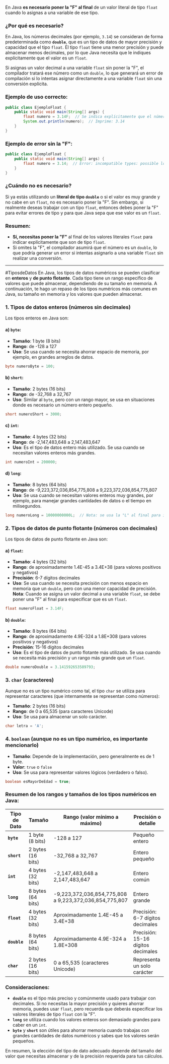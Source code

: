 En Java **es necesario poner la "F" al final** de un valor literal de tipo `float` cuando lo asignas a una variable de ese tipo.
### ¿Por qué es necesario?
En Java, los números decimales (por ejemplo, `3.14`) se consideran de forma predeterminada como **`double`**, que es un tipo de datos de mayor precisión y capacidad que el tipo `float`. El tipo `float` tiene una menor precisión y puede almacenar menos decimales, por lo que Java necesita que le indiques explícitamente que el valor es un `float`.

Si asignas un valor decimal a una variable `float` sin poner la "F", el compilador tratará ese número como un `double`, lo que generará un error de compilación si lo intentas asignar directamente a una variable `float` sin una conversión explícita.
### Ejemplo de uso correcto:
```java
public class EjemploFloat {
    public static void main(String[] args) {
        float numero = 3.14F;  // Se indica explícitamente que el número es un float con la "F"
        System.out.println(numero);  // Imprime: 3.14
    }
}
```
### Ejemplo de error sin la "F":
```java
public class EjemploFloat {
    public static void main(String[] args) {
        float numero = 3.14;  // Error: incompatible types: possible lossy conversion from double to float
    }
}
```
### ¿Cuándo no es necesario?
Si ya estás utilizando un **literal de tipo `double`** o si el valor es muy grande y no cabe en un `float`, no es necesario poner la "F". Sin embargo, si realmente deseas trabajar con un tipo `float`, entonces debes poner la "F" para evitar errores de tipo y para que Java sepa que ese valor es un `float`.
### Resumen:
- **Sí, necesitas poner la "F"** al final de los valores literales `float` para indicar explícitamente que son de tipo `float`.
- Si omites la "F", el compilador asumirá que el número es un `double`, lo que podría generar un error si intentas asignarlo a una variable `float` sin realizar una conversión.

---
#TiposdeDatos
En Java, los tipos de datos numéricos se pueden clasificar en **enteros** y **de punto flotante**. Cada tipo tiene un rango específico de valores que puede almacenar, dependiendo de su tamaño en memoria. A continuación, te hago un repaso de los tipos numéricos más comunes en Java, su tamaño en memoria y los valores que pueden almacenar.

### 1. **Tipos de datos enteros** (números sin decimales)
Los tipos enteros en Java son:
#### a) **`byte`**:
- **Tamaño**: 1 byte (8 bits)
- **Rango**: de -128 a 127
- **Uso**: Se usa cuando se necesita ahorrar espacio de memoria, por ejemplo, en grandes arreglos de datos.
```java
byte numeroByte = 100;
```
#### b) **`short`**:
- **Tamaño**: 2 bytes (16 bits)
- **Rango**: de -32,768 a 32,767
- **Uso**: Similar al `byte`, pero con un rango mayor, se usa en situaciones donde es necesario un número entero pequeño.
```java
short numeroShort = 3000;
```
#### c) **`int`**:
- **Tamaño**: 4 bytes (32 bits)
- **Rango**: de -2,147,483,648 a 2,147,483,647
- **Uso**: Es el tipo de datos entero más utilizado. Se usa cuando se necesitan valores enteros más grandes.
```java
int numeroInt = 200000;
```
#### d) **`long`**:
- **Tamaño**: 8 bytes (64 bits)
- **Rango**: de -9,223,372,036,854,775,808 a 9,223,372,036,854,775,807
- **Uso**: Se usa cuando se necesitan valores enteros muy grandes, por ejemplo, para manejar grandes cantidades de datos o el tiempo en milisegundos.
```java
long numeroLong = 10000000000L;  // Nota: se usa la "L" al final para indicar un long literal
```
### 2. **Tipos de datos de punto flotante** (números con decimales)
Los tipos de datos de punto flotante en Java son:
#### a) **`float`**:

- **Tamaño**: 4 bytes (32 bits)
- **Rango**: de aproximadamente 1.4E-45 a 3.4E+38 (para valores positivos y negativos)
- **Precisión**: 6-7 dígitos decimales
- **Uso**: Se usa cuando se necesita precisión con menos espacio en memoria que un `double`, pero con una menor capacidad de precisión.
    **Nota**: Cuando se asigna un valor decimal a una variable `float`, se debe poner una "F" al final para especificar que es un `float`.

```java
float numeroFloat = 3.14F;
```
#### b) **`double`**:
- **Tamaño**: 8 bytes (64 bits)
- **Rango**: de aproximadamente 4.9E-324 a 1.8E+308 (para valores positivos y negativos)
- **Precisión**: 15-16 dígitos decimales
- **Uso**: Es el tipo de datos de punto flotante más utilizado. Se usa cuando se necesita más precisión y un rango más grande que un `float`.
```java
double numeroDouble = 3.141592653589793;
```
### 3. **`char`** (caracteres)
Aunque no es un tipo numérico como tal, el tipo `char` se utiliza para representar caracteres (que internamente se representan como números):
- **Tamaño**: 2 bytes (16 bits)
- **Rango**: de 0 a 65,535 (para caracteres Unicode)
- **Uso**: Se usa para almacenar un solo carácter.
```java
char letra = 'A';
```
### 4. **`boolean`** (aunque no es un tipo numérico, es importante mencionarlo)
- **Tamaño**: Depende de la implementación, pero generalmente es de 1 byte.
- **Valor**: `true` o `false`
- **Uso**: Se usa para representar valores lógicos (verdadero o falso).
```java
boolean esMayorDeEdad = true;
```
### Resumen de los rangos y tamaños de los tipos numéricos en Java:

| Tipo de Dato | Tamaño            | Rango (valor mínimo a máximo)                          | Precisión o detalle                |
| ------------ | ----------------- | ------------------------------------------------------ | ---------------------------------- |
| **`byte`**   | 1 byte (8 bits)   | -128 a 127                                             | Pequeño entero                     |
| **`short`**  | 2 bytes (16 bits) | -32,768 a 32,767                                       | Entero pequeño                     |
| **`int`**    | 4 bytes (32 bits) | -2,147,483,648 a 2,147,483,647                         | Entero común                       |
| **`long`**   | 8 bytes (64 bits) | -9,223,372,036,854,775,808 a 9,223,372,036,854,775,807 | Entero grande                      |
| **`float`**  | 4 bytes (32 bits) | Aproximadamente 1.4E-45 a 3.4E+38                      | Precisión: 6-7 dígitos decimales   |
| **`double`** | 8 bytes (64 bits) | Aproximadamente 4.9E-324 a 1.8E+308                    | Precisión: 15-16 dígitos decimales |
| **`char`**   | 2 bytes (16 bits) | 0 a 65,535 (caracteres Unicode)                        | Representa un solo carácter        |
### Consideraciones:
- **`double`** es el tipo más preciso y comúnmente usado para trabajar con decimales. Si no necesitas la mayor precisión y quieres ahorrar memoria, puedes usar `float`, pero recuerda que deberás especificar los valores literales de tipo `float` con la "F".
- **`long`** se utiliza cuando los valores enteros son demasiado grandes para caber en un `int`.
- **`byte`** y **`short`** son útiles para ahorrar memoria cuando trabajas con grandes cantidades de datos numéricos y sabes que los valores serán pequeños.

En resumen, la elección del tipo de dato adecuado depende del tamaño del valor que necesitas almacenar y de la precisión requerida para tus cálculos.
